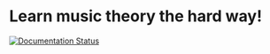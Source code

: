 # Learn music theory the hard way!

[![Documentation Status](https://readthedocs.org/projects/musictheory/badge/?version=latest)](https://musictheory.readthedocs.io/en/latest/?badge=latest)